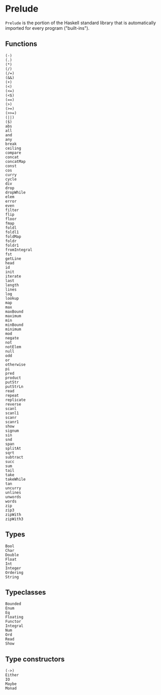 # Prelude

`Prelude` is the portion of the Haskell standard library that is automatically imported for every program ("built-ins").

## Functions

```
(-)
(.)
(*)
(/)
(/=)
(&&)
(+)
(<)
(<=)
(<$)
(==)
(>)
(>=)
(>>=)
(||)
($)
abs
all
and
any
break
ceiling
compare
concat
concatMap
const
cos
curry
cycle
div
drop
dropWhile
elem
error
even
filter
flip
floor
fmap
foldl
foldl1
foldMap
foldr
foldr1
fromIntegral
fst
getLine
head
id
init
iterate
last
length
lines
log
lookup
map
max
maxBound
maximum
min
minBound
minimum
mod
negate
not
notElem
null
odd
or
otherwise
pi
pred
product
putStr
putStrLn
read
repeat
replicate
reverse
scanl
scanl1
scanr
scanr1
show
signum
sin
snd
span
splitAt
sqrt
subtract
succ
sum
tail
take
takeWhile
tan
uncurry
unlines
unwords
words
zip
zip3
zipWith
zipWith3
```

## Types

```
Bool
Char
Double
Float
Int
Integer
Ordering
String
```

## Typeclasses

```
Bounded
Enum
Eq
Floating
Functor
Integral
Num
Ord
Read
Show
```

## Type constructors

```
(->)
Either
IO
Maybe
Monad
```